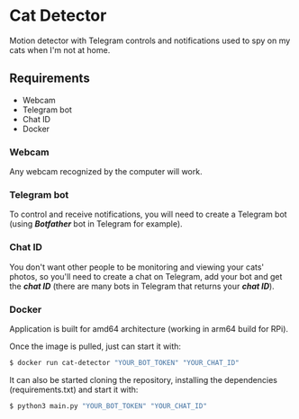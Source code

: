 # Cat Detector
Motion detector with Telegram controls and notifications used to spy on my cats when I'm not at home.
## Requirements
- Webcam
- Telegram bot
- Chat ID
- Docker

### Webcam
Any webcam recognized by the computer will work.
### Telegram bot
To control and receive notifications, you will need to create a Telegram bot (using ___Botfather___ bot in Telegram for example).
### Chat ID
You don't want other people to be monitoring and viewing your cats' photos, so you'll need to create a chat on Telegram, add your bot and get the ___chat ID___ (there are many bots in Telegram that returns your ___chat ID___).
### Docker
Application is built for amd64 architecture (working in arm64 build for RPi).

Once the image is pulled, just can start it with:
~~~bash
$ docker run cat-detector "YOUR_BOT_TOKEN" "YOUR_CHAT_ID"
~~~

It can also be started cloning the repository, installing the dependencies (requirements.txt) and start it with:
~~~bash
$ python3 main.py "YOUR_BOT_TOKEN" "YOUR_CHAT_ID"
~~~